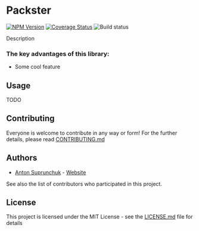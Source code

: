 # Packster

<a href='https://www.npmjs.com/package/js-merkle' target='_blank'><img src='https://img.shields.io/npm/v/js-merkle' alt='NPM Version' /></a>
<a href='https://coveralls.io/github/antouhou/js-merkle?branch=refs/tags/v0.1.2'><img src='https://coveralls.io/repos/github/antouhou/js-merkle/badge.svg?branch=refs/tags/v0.1.2' alt='Coverage Status' /></a>
<img src='https://github.com/antouhou/js-merkle/workflows/Build%20and%20test/badge.svg' alt="Build status" />

Description

### The key advantages of this library:

- Some cool feature

## Usage

TODO

## Contributing

Everyone is welcome to contribute in any way or form! For the further details, please read [CONTRIBUTING.md](./CONTRIBUTING.md)

## Authors
- [Anton Suprunchuk](https://github.com/antouhou) - [Website](https://antouhou.com)

See also the list of contributors who participated in this project.

## License

This project is licensed under the MIT License - see the [LICENSE.md](./LICENSE.md) file for details
